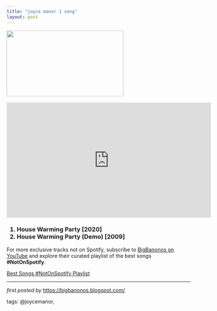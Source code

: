 ```yaml
---
title: "joyce manor 1 song"
layout: post
---
```

<div class="separator"><a href="https://i.ytimg.com/vi/TTQaqo2y_ZU/maxresdefault.jpg" imageanchor="1"><img border="0" data-original-height="450" data-original-width="800" height="180" src="https://i.ytimg.com/vi/TTQaqo2y_ZU/maxresdefault.jpg" width="320" /></a></div><div><br /></div><iframe allow="accelerometer; autoplay; encrypted-media; gyroscope; picture-in-picture" allowfullscreen="" frameborder="0" height="315" src="https://www.youtube.com/embed/videoseries?list=PLtuNtuTatqI2BJejmXUjZ_mcyqFjeA6vH" width="560"></iframe>
<br />
<h3><ol><li>House Warming Party [2020]</li><li>House Warming Party (Demo) [2009]</li></ol></h3>

<!--Subscribe and Playlist Links-->
<div>
    <p>For more exclusive tracks not on Spotify, subscribe to <a href="https://www.youtube.com/@BigBanonos" target="_blank">BigBanonos on YouTube</a> and explore their curated playlist of the best songs <strong>#NotOnSpotify</strong>.</p>
    <p><a href="https://www.youtube.com/playlist?list=PLtuNtuTatqI0kFahUCbtbfenC_ET5O_tr" target="_blank">Best Songs #NotOnSpotify Playlist<br /></a></p></div>

<hr />

<p><em>first posted by</em> <a href="https://bigbanonos.blogspot.com/" rel="noopener" target="_new">https://bigbanonos.blogspot.com/</a></p>

<p>tags: @joycemanor,</p>

